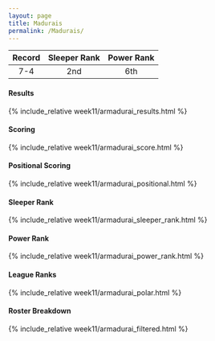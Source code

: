 ```yaml
---
layout: page
title: Madurais
permalink: /Madurais/
---
```


Record | Sleeper Rank | Power Rank               
:--: | :--: | :--:
7-4 | 2nd | 6th   

#### Results
{% include_relative week11/armadurai_results.html %}

#### Scoring
{% include_relative week11/armadurai_score.html %}

#### Positional Scoring
{% include_relative week11/armadurai_positional.html %}

#### Sleeper Rank
{% include_relative week11/armadurai_sleeper_rank.html %}

#### Power Rank
{% include_relative week11/armadurai_power_rank.html %}

#### League Ranks
{% include_relative week11/armadurai_polar.html %}

#### Roster Breakdown
{% include_relative week11/armadurai_filtered.html %}
